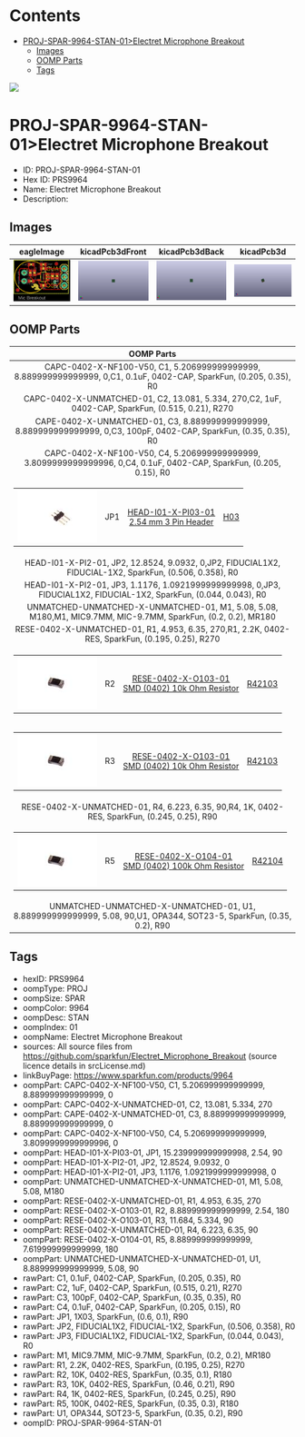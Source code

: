 



Contents
========

* [PROJ-SPAR-9964-STAN-01>Electret Microphone Breakout](#proj-spar-9964-stan-01electret-microphone-breakout)
	* [Images](#images)
	* [OOMP Parts](#oomp-parts)
	* [Tags](#tags)
  
![][im]
# PROJ-SPAR-9964-STAN-01>Electret Microphone Breakout

- ID: PROJ-SPAR-9964-STAN-01
- Hex ID: PRS9964
- Name: Electret Microphone Breakout
- Description: 

## Images
  
  

|eagleImage|kicadPcb3dFront|kicadPcb3dBack|kicadPcb3d|
| :---: | :---: | :---: | :---: |
|[![eagleImage](eagleImage_140.png)](eagleImage_600.png)|[![kicadPcb3dFront](kicadPcb3dFront_140.png)](kicadPcb3dFront_600.png)|[![kicadPcb3dBack](kicadPcb3dBack_140.png)](kicadPcb3dBack_600.png)|[![kicadPcb3d](kicadPcb3d_140.png)](kicadPcb3d_600.png)|

## OOMP Parts
  

|OOMP Parts|
| :---: |
|CAPC-0402-X-NF100-V50, C1, 5.206999999999999, 8.889999999999999, 0,C1, 0.1uF, 0402-CAP, SparkFun, (0.205, 0.35), R0|
|CAPC-0402-X-UNMATCHED-01, C2, 13.081, 5.334, 270,C2, 1uF, 0402-CAP, SparkFun, (0.515, 0.21), R270|
|CAPE-0402-X-UNMATCHED-01, C3, 8.889999999999999, 8.889999999999999, 0,C3, 100pF, 0402-CAP, SparkFun, (0.35, 0.35), R0|
|CAPC-0402-X-NF100-V50, C4, 5.206999999999999, 3.8099999999999996, 0,C4, 0.1uF, 0402-CAP, SparkFun, (0.205, 0.15), R0|
|<table><tr><td>![HEAD-I01-X-PI03-01](https://raw.githubusercontent.com/oomlout/oomlout_OOMP_parts/main/HEAD-I01-X-PI03-01/image_140.jpg)</td><td> JP1</td><td>[HEAD-I01-X-PI03-01<br>2.54 mm 3 Pin Header](https://github.com/oomlout/oomlout_OOMP_parts/tree/main/HEAD-I01-X-PI03-01/)</td><td>[H03](https://github.com/oomlout/oomlout_OOMP_parts/tree/main/HEAD-I01-X-PI03-01/)</td></tr></table>|
|HEAD-I01-X-PI2-01, JP2, 12.8524, 9.0932, 0,JP2, FIDUCIAL1X2, FIDUCIAL-1X2, SparkFun, (0.506, 0.358), R0|
|HEAD-I01-X-PI2-01, JP3, 1.1176, 1.0921999999999998, 0,JP3, FIDUCIAL1X2, FIDUCIAL-1X2, SparkFun, (0.044, 0.043), R0|
|UNMATCHED-UNMATCHED-X-UNMATCHED-01, M1, 5.08, 5.08, M180,M1, MIC9.7MM, MIC-9.7MM, SparkFun, (0.2, 0.2), MR180|
|RESE-0402-X-UNMATCHED-01, R1, 4.953, 6.35, 270,R1, 2.2K, 0402-RES, SparkFun, (0.195, 0.25), R270|
|<table><tr><td>![RESE-0402-X-O103-01](https://raw.githubusercontent.com/oomlout/oomlout_OOMP_parts/main/RESE-0402-X-O103-01/image_140.jpg)</td><td> R2</td><td>[RESE-0402-X-O103-01<br>SMD (0402) 10k Ohm Resistor](https://github.com/oomlout/oomlout_OOMP_parts/tree/main/RESE-0402-X-O103-01/)</td><td>[R42103](https://github.com/oomlout/oomlout_OOMP_parts/tree/main/RESE-0402-X-O103-01/)</td></tr></table>|
|<table><tr><td>![RESE-0402-X-O103-01](https://raw.githubusercontent.com/oomlout/oomlout_OOMP_parts/main/RESE-0402-X-O103-01/image_140.jpg)</td><td> R3</td><td>[RESE-0402-X-O103-01<br>SMD (0402) 10k Ohm Resistor](https://github.com/oomlout/oomlout_OOMP_parts/tree/main/RESE-0402-X-O103-01/)</td><td>[R42103](https://github.com/oomlout/oomlout_OOMP_parts/tree/main/RESE-0402-X-O103-01/)</td></tr></table>|
|RESE-0402-X-UNMATCHED-01, R4, 6.223, 6.35, 90,R4, 1K, 0402-RES, SparkFun, (0.245, 0.25), R90|
|<table><tr><td>![RESE-0402-X-O104-01](https://raw.githubusercontent.com/oomlout/oomlout_OOMP_parts/main/RESE-0402-X-O104-01/image_140.jpg)</td><td> R5</td><td>[RESE-0402-X-O104-01<br>SMD (0402) 100k Ohm Resistor](https://github.com/oomlout/oomlout_OOMP_parts/tree/main/RESE-0402-X-O104-01/)</td><td>[R42104](https://github.com/oomlout/oomlout_OOMP_parts/tree/main/RESE-0402-X-O104-01/)</td></tr></table>|
|UNMATCHED-UNMATCHED-X-UNMATCHED-01, U1, 8.889999999999999, 5.08, 90,U1, OPA344, SOT23-5, SparkFun, (0.35, 0.2), R90|

## Tags

- hexID: PRS9964
- oompType: PROJ
- oompSize: SPAR
- oompColor: 9964
- oompDesc: STAN
- oompIndex: 01
- oompName: Electret Microphone Breakout
- sources: All source files from https://github.com/sparkfun/Electret_Microphone_Breakout (source licence details in srcLicense.md)
- linkBuyPage: https://www.sparkfun.com/products/9964
- oompPart: CAPC-0402-X-NF100-V50, C1, 5.206999999999999, 8.889999999999999, 0
- oompPart: CAPC-0402-X-UNMATCHED-01, C2, 13.081, 5.334, 270
- oompPart: CAPE-0402-X-UNMATCHED-01, C3, 8.889999999999999, 8.889999999999999, 0
- oompPart: CAPC-0402-X-NF100-V50, C4, 5.206999999999999, 3.8099999999999996, 0
- oompPart: HEAD-I01-X-PI03-01, JP1, 15.239999999999998, 2.54, 90
- oompPart: HEAD-I01-X-PI2-01, JP2, 12.8524, 9.0932, 0
- oompPart: HEAD-I01-X-PI2-01, JP3, 1.1176, 1.0921999999999998, 0
- oompPart: UNMATCHED-UNMATCHED-X-UNMATCHED-01, M1, 5.08, 5.08, M180
- oompPart: RESE-0402-X-UNMATCHED-01, R1, 4.953, 6.35, 270
- oompPart: RESE-0402-X-O103-01, R2, 8.889999999999999, 2.54, 180
- oompPart: RESE-0402-X-O103-01, R3, 11.684, 5.334, 90
- oompPart: RESE-0402-X-UNMATCHED-01, R4, 6.223, 6.35, 90
- oompPart: RESE-0402-X-O104-01, R5, 8.889999999999999, 7.619999999999999, 180
- oompPart: UNMATCHED-UNMATCHED-X-UNMATCHED-01, U1, 8.889999999999999, 5.08, 90
- rawPart: C1, 0.1uF, 0402-CAP, SparkFun, (0.205, 0.35), R0
- rawPart: C2, 1uF, 0402-CAP, SparkFun, (0.515, 0.21), R270
- rawPart: C3, 100pF, 0402-CAP, SparkFun, (0.35, 0.35), R0
- rawPart: C4, 0.1uF, 0402-CAP, SparkFun, (0.205, 0.15), R0
- rawPart: JP1, 1X03, SparkFun, (0.6, 0.1), R90
- rawPart: JP2, FIDUCIAL1X2, FIDUCIAL-1X2, SparkFun, (0.506, 0.358), R0
- rawPart: JP3, FIDUCIAL1X2, FIDUCIAL-1X2, SparkFun, (0.044, 0.043), R0
- rawPart: M1, MIC9.7MM, MIC-9.7MM, SparkFun, (0.2, 0.2), MR180
- rawPart: R1, 2.2K, 0402-RES, SparkFun, (0.195, 0.25), R270
- rawPart: R2, 10K, 0402-RES, SparkFun, (0.35, 0.1), R180
- rawPart: R3, 10K, 0402-RES, SparkFun, (0.46, 0.21), R90
- rawPart: R4, 1K, 0402-RES, SparkFun, (0.245, 0.25), R90
- rawPart: R5, 100K, 0402-RES, SparkFun, (0.35, 0.3), R180
- rawPart: U1, OPA344, SOT23-5, SparkFun, (0.35, 0.2), R90
- oompID: PROJ-SPAR-9964-STAN-01



[im]: kicadPcb3d_450.png
